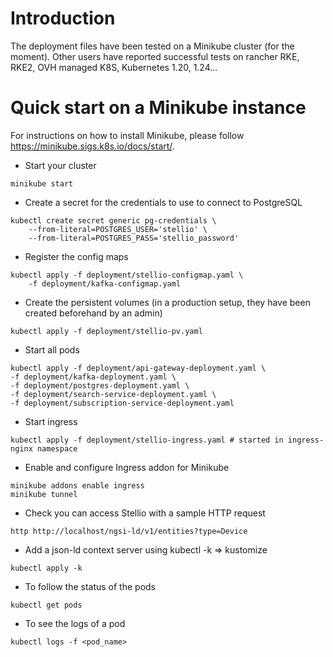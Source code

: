 # Introduction

The deployment files have been tested on a Minikube cluster (for the moment). Other users have reported successful tests
on rancher RKE, RKE2, OVH managed K8S, Kubernetes 1.20, 1.24...

# Quick start on a Minikube instance

For instructions on how to install Minikube, please follow https://minikube.sigs.k8s.io/docs/start/.

* Start your cluster

```shell
minikube start
```

* Create a secret for the credentials to use to connect to PostgreSQL

```
kubectl create secret generic pg-credentials \
    --from-literal=POSTGRES_USER='stellio' \
    --from-literal=POSTGRES_PASS='stellio_password'
```

* Register the config maps
 
```shell
kubectl apply -f deployment/stellio-configmap.yaml \
    -f deployment/kafka-configmap.yaml
```

* Create the persistent volumes (in a production setup, they have been created beforehand by an admin)

```
kubectl apply -f deployment/stellio-pv.yaml
```

* Start all pods
  
```shell
kubectl apply -f deployment/api-gateway-deployment.yaml \
-f deployment/kafka-deployment.yaml \
-f deployment/postgres-deployment.yaml \
-f deployment/search-service-deployment.yaml \
-f deployment/subscription-service-deployment.yaml
```

* Start ingress

```shell
kubectl apply -f deployment/stellio-ingress.yaml # started in ingress-nginx namespace
```

* Enable and configure Ingress addon for Minikube

```shell
minikube addons enable ingress
minikube tunnel
```

* Check you can access Stellio with a sample HTTP request

```shell
http http://localhost/ngsi-ld/v1/entities?type=Device
```

* Add a json-ld context server using kubectl -k => kustomize

```shell
kubectl apply -k
```

* To follow the status of the pods

```shell
kubectl get pods
```

* To see the logs of a pod

```shell
kubectl logs -f <pod_name>
```
